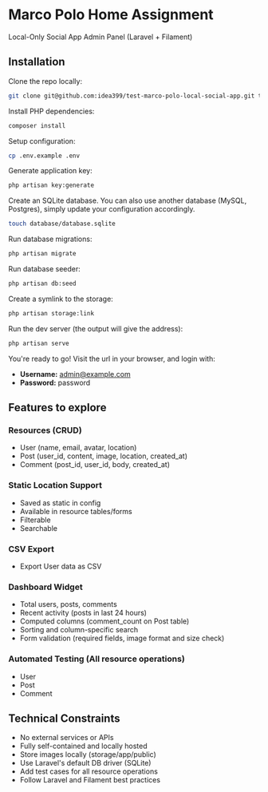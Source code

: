 # Marco Polo Home Assignment

Local-Only Social App Admin Panel (Laravel + Filament)

## Installation

Clone the repo locally:

```sh
git clone git@github.com:idea399/test-marco-polo-local-social-app.git test-marco-polo-local-social-app && cd test-marco-polo-local-social-app
```

Install PHP dependencies:

```sh
composer install
```

Setup configuration:

```sh
cp .env.example .env
```

Generate application key:

```sh
php artisan key:generate
```

Create an SQLite database. You can also use another database (MySQL, Postgres), simply update your configuration accordingly.

```sh
touch database/database.sqlite
```

Run database migrations:

```sh
php artisan migrate
```

Run database seeder:

```sh
php artisan db:seed
```


Create a symlink to the storage:

```sh
php artisan storage:link
```

Run the dev server (the output will give the address):

```sh
php artisan serve
```

You're ready to go! Visit the url in your browser, and login with:

- **Username:** admin@example.com
- **Password:** password

## Features to explore

### Resources (CRUD)
- User (name, email, avatar, location)
- Post (user_id, content, image, location, created_at)
- Comment (post_id, user_id, body, created_at)

### Static Location Support
- Saved as static in config
- Available in resource tables/forms
- Filterable
- Searchable

### CSV Export
- Export User data as CSV

### Dashboard Widget
- Total users, posts, comments
- Recent activity (posts in last 24 hours)
- Computed columns (comment_count on Post table)
- Sorting and column-specific search
- Form validation (required fields, image format and size check)

### Automated Testing (All resource operations)
- User
- Post
- Comment

## Technical Constraints
- No external services or APIs
- Fully self-contained and locally hosted
- Store images locally (storage/app/public)
- Use Laravel's default DB driver (SQLite)
- Add test cases for all resource operations
- Follow Laravel and Filament best practices